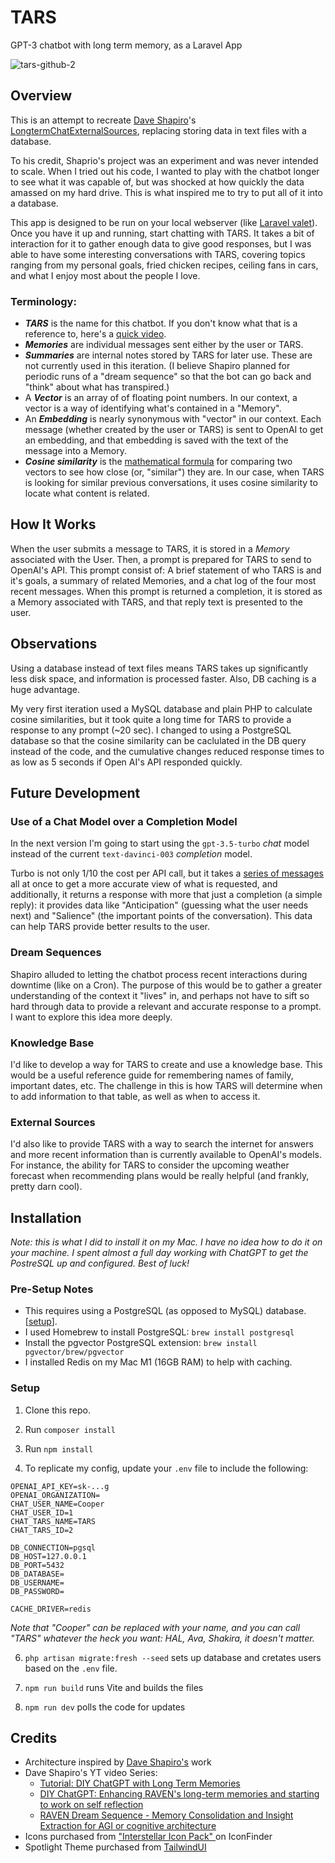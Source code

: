 # TARS

GPT-3 chatbot with long term memory, as a Laravel App 

![tars-github-2](https://user-images.githubusercontent.com/2053940/224233487-3e2e4c17-670e-4cb8-9561-929d1fa7b76e.jpg)

## Overview

This is an attempt to recreate [Dave Shapiro](https://www.patreon.com/daveshap)'s [LongtermChatExternalSources](https://github.com/daveshap/LongtermChatExternalSources), replacing storing data in text files with a database.

To his credit, Shaprio's project was an experiment and was never intended to scale. When I tried out his code, I wanted to play with the chatbot longer to see what it was capable of, but was shocked at how quickly the data amassed on my hard drive.  This is what inspired me to try to put all of it into a database.

This app is designed to be run on your local webserver (like [Laravel valet](https://laravel.com/docs/10.x/valet)). Once you have it up and running, start chatting with TARS. It takes a bit of interaction for it to gather enough data to give good responses, but I was able to have some interesting conversations with TARS, covering topics ranging from my personal goals, fried chicken recipes, ceiling fans in cars, and what I enjoy most about the people I love.

### Terminology:
- ***TARS*** is the name for this chatbot.  If you don't know what that is a reference to, here's a [quick video](https://www.youtube.com/watch?v=p3PfKf0ndik).
- ***Memories*** are individual messages sent either by the user or TARS.
- ***Summaries*** are internal notes stored by TARS for later use. These are not currently used in this iteration. (I believe Shapiro planned for periodic runs of a "dream sequence" so that the bot can go back and "think" about what has transpired.)
- A ***Vector*** is an array of of floating point numbers.  In our context, a vector is a way of identifying what's contained in a "Memory".
- An ***Embedding*** is nearly synonymous with "vector" in our context. Each message (whether created by the user or TARS) is sent to OpenAI to get an embedding, and that embedding is saved with the text of the message into a Memory.
- ***Cosine similarity*** is the [mathematical formula](https://en.wikipedia.org/wiki/Cosine_similarity) for comparing two vectors to see how close (or, "similar") they are. In our case, when TARS is looking for similar previous conversations, it uses cosine similarity to locate what content is related.

## How It Works

When the user submits a message to TARS, it is stored in a *Memory* associated with the User. Then, a prompt is prepared for TARS to send to OpenAI's API. This prompt consist of: A brief statement of who TARS is and it's goals, a summary of related Memories, and a chat log of the four most recent messages. When this prompt is returned a completion, it is stored as a Memory associated with TARS, and that reply text is presented to the user.

## Observations

Using a database instead of text files means TARS takes up significantly less disk space, and information is processed faster. Also, DB caching is a huge advantage.

My very first iteration used a MySQL database and plain PHP to calculate cosine similarities, but it took quite a long time for TARS to provide a response to any prompt (~20 sec). I changed to using a PostgreSQL database so that the cosine similarity can be caclulated in the DB query instead of the code, and the cumulative changes reduced response times to as low as 5 seconds if Open AI's API responded quickly.

## Future Development

### Use of a Chat Model over a Completion Model
In the next version I'm going to start using the `gpt-3.5-turbo` *chat* model instead of the current `text-davinci-003` *completion* model.

Turbo is not only 1/10 the cost per API call, but it takes a [series of messages](https://platform.openai.com/docs/guides/chat/chat-vs-completions) all at once to get a more accurate view of what is requested, and additionally, it returns a response with more that just a completion (a simple reply): it provides data like "Anticipation" (guessing what the user needs next) and "Salience" (the important points of the conversation). This data can help TARS provide better results to the user.

### Dream Sequences
Shapiro alluded to letting the chatbot process recent interactions during downtime (like on a Cron). The purpose of this would be to gather a greater understanding of the context it "lives" in, and perhaps not have to sift so hard through data to provide a relevant and accurate response to a prompt. I want to explore this idea more deeply.

### Knowledge Base
I'd like to develop a way for TARS to create and use a knowledge base. This would be a useful reference guide for remembering names of family, important dates, etc. The challenge in this is how TARS will determine when to add information to that table, as well as when to access it.

### External Sources
I'd also like to provide TARS with a way to search the internet for answers and more recent information than is currently available to OpenAI's models. For instance, the ability for TARS to consider the upcoming weather forecast when recommending plans would be really helpful (and frankly, pretty darn cool).

## Installation

*Note: this is what I did to install it on my Mac. I have no idea how to do it on your machine. I spent almost a full day working with ChatGPT to get the PostreSQL up and configured. Best of luck!*

### Pre-Setup Notes
- This requires using a PostgreSQL (as opposed to MySQL) database. [[setup](https://www.codementor.io/@engineerapart/getting-started-with-postgresql-on-mac-osx-are8jcopb)].
- I used Homebrew to install PostgreSQL: `brew install postgresql`
- Install the pgvector PostgreSQL extension: `brew install pgvector/brew/pgvector`
- I installed Redis on my Mac M1 (16GB RAM) to help with caching.

### Setup
1. Clone this repo.

2. Run `composer install`

3. Run `npm install`

4. To replicate my config, update your `.env` file to include the following:
```
OPENAI_API_KEY=sk-...g
OPENAI_ORGANIZATION=
CHAT_USER_NAME=Cooper
CHAT_USER_ID=1
CHAT_TARS_NAME=TARS
CHAT_TARS_ID=2

DB_CONNECTION=pgsql
DB_HOST=127.0.0.1
DB_PORT=5432
DB_DATABASE=
DB_USERNAME=
DB_PASSWORD=

CACHE_DRIVER=redis
```
*Note that "Cooper" can be replaced with your name, and you can call "TARS" whatever the heck you want: HAL, Ava, Shakira, it doesn't matter.*

6. `php artisan migrate:fresh --seed` sets up database and cretates users based on the `.env` file.

7. `npm run build` runs Vite and builds the files

8. `npm run dev` polls the code for updates

## Credits

- Architecture inspired by [Dave Shapiro's](https://www.patreon.com/daveshap) work
- Dave Shapiro's YT video Series:
  - [Tutorial: DIY ChatGPT with Long Term Memories](https://www.youtube.com/watch?v=c3aiCrk0F0U)
  - [DIY ChatGPT: Enhancing RAVEN's long-term memories and starting to work on self reflection](https://www.youtube.com/watch?v=QGLF3UbDf7g)
  - [RAVEN Dream Sequence - Memory Consolidation and Insight Extraction for AGI or cognitive architecture](https://www.youtube.com/watch?v=QGLF3UbDf7g)
- Icons purchased from ["Interstellar Icon Pack" ](https://www.iconfinder.com/iconsets/interstellar) on IconFinder
- Spotlight Theme purchased from [TailwindUI](https://tailwindui.com/templates/spotlight)

